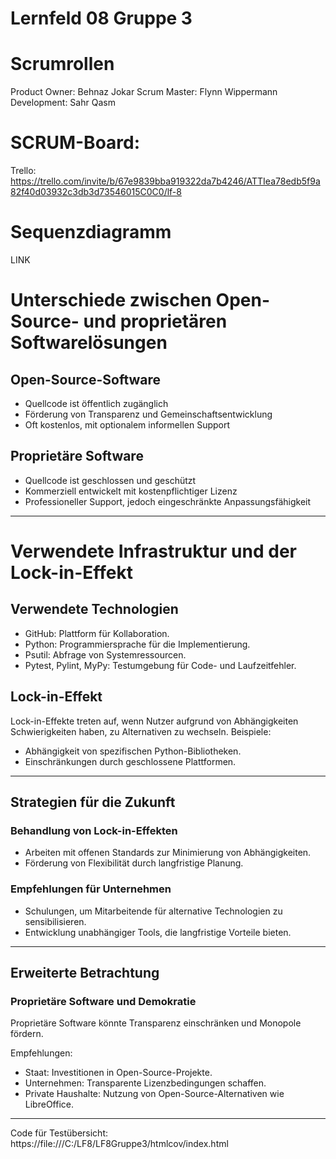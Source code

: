 # Lernfeld 08 Gruppe 3

# Scrumrollen
Product Owner: Behnaz Jokar          Scrum Master: Flynn Wippermann          Development: Sahr Qasm

# SCRUM-Board:

Trello: https://trello.com/invite/b/67e9839bba919322da7b4246/ATTIea78edb5f9a82f40d03932c3db3d73546015C0C0/lf-8

# Sequenzdiagramm

LINK

# Unterschiede zwischen Open-Source- und proprietären Softwarelösungen

## Open-Source-Software
- Quellcode ist öffentlich zugänglich
- Förderung von Transparenz und Gemeinschaftsentwicklung
- Oft kostenlos, mit optionalem informellen Support

## Proprietäre Software
- Quellcode ist geschlossen und geschützt
- Kommerziell entwickelt mit kostenpflichtiger Lizenz
- Professioneller Support, jedoch eingeschränkte Anpassungsfähigkeit

---

# Verwendete Infrastruktur und der Lock-in-Effekt

## Verwendete Technologien
- GitHub: Plattform für Kollaboration.
- Python: Programmiersprache für die Implementierung.
- Psutil: Abfrage von Systemressourcen.
- Pytest, Pylint, MyPy: Testumgebung  für  Code- und Laufzeitfehler.

## Lock-in-Effekt
Lock-in-Effekte treten auf, wenn Nutzer aufgrund von Abhängigkeiten Schwierigkeiten haben, zu Alternativen zu wechseln. Beispiele:
- Abhängigkeit von spezifischen Python-Bibliotheken.
- Einschränkungen durch geschlossene Plattformen.

---

## Strategien für die Zukunft

### Behandlung von Lock-in-Effekten
- Arbeiten mit offenen Standards zur Minimierung von Abhängigkeiten.
- Förderung von Flexibilität durch langfristige Planung.

### Empfehlungen für Unternehmen
- Schulungen, um Mitarbeitende für alternative Technologien zu sensibilisieren.
- Entwicklung unabhängiger Tools, die langfristige Vorteile bieten.

---

## Erweiterte Betrachtung

### Proprietäre Software und Demokratie
Proprietäre Software könnte Transparenz einschränken und Monopole fördern.

Empfehlungen:
- Staat: Investitionen in Open-Source-Projekte.
- Unternehmen: Transparente Lizenzbedingungen schaffen.
- Private Haushalte: Nutzung von Open-Source-Alternativen wie LibreOffice.

---



Code für Testübersicht: https://file:///C:/LF8/LF8Gruppe3/htmlcov/index.html
